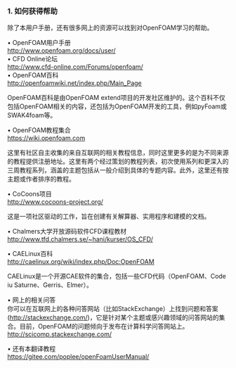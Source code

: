 ### 1. 如何获得帮助

除了本用户手册，还有很多网上的资源可以找到对OpenFOAM学习的帮助。

• OpenFOAM用户手册    
<http://www.openfoam.org/docs/user/>    
• CFD Online论坛    
<http://www.cfd-online.com/Forums/openfoam/>    
• OpenFOAM百科    
<http://openfoamwiki.net/index.php/Main_Page>

OpenFOAM百科是由OpenFOAM extend项目的开发社区维护的。这个百科不仅包括OpenFOAM相关的内容，还包括为OpenFOAM开发的工具，例如pyFoam或SWAK4foam等。

• OpenFOAM教程集合    
<https://wiki.openfoam.com>

这里有社区自主收集的来自互联网的相关教程信息，同时这里更多的是为不同来源的教程提供注册地址。这里有两个经过策划的教程列表，初次使用系列和更深入的三周教程系列，涵盖的主题包括从一般介绍到具体的专题内容。此外，这里还有按主题或作者排序的教程。

• CoCoons项目    
<http://www.cocoons-project.org/>

这是一项社区驱动的工作，旨在创建有关解算器、实用程序和建模的文档。

• Chalmers大学开放源码软件CFD课程教材    
<http://www.tfd.chalmers.se/~hani/kurser/OS_CFD/>

• CAELinux百科    
<http://caelinux.org/wiki/index.php/Doc:OpenFOAM>

CAELinux是一个开源CAE软件的集合，包括一些CFD代码（OpenFOAM、Code iu Saturne、Gerris、Elmer）。

• 网上的相关问答   
你可以在互联网上的各种问答网站（比如StackExchange）上找到问题和答案(<http://stackexchange.com/>)，它是针对某个主题或感兴趣领域的问答网站的集合。目前，OpenFOAM的问题倾向于发布在计算科学问答网站上。<http://scicomp.stackexchange.com/>

• 还有本翻译教程    
<https://gitee.com/poplee/openFoamUserManual/>